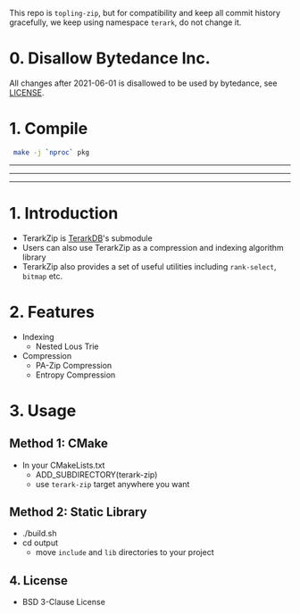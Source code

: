 This repo is `topling-zip`, but for compatibility and keep all commit history gracefully, we keep using namespace `terark`, do not change it.

# 0. Disallow Bytedance Inc.
All changes after 2021-06-01 is disallowed to be used by bytedance, see [LICENSE](LICENSE).
# 1. Compile
```bash
 make -j `nproc` pkg
```
<hr/>
<hr/>
<hr/>

# 1. Introduction
- TerarkZip is [TerarkDB](https://github.com/bytedance/terarkdb)'s submodule
- Users can also use TerarkZip as a compression and indexing algorithm library
- TerarkZip also provides a set of useful utilities including `rank-select`, `bitmap` etc.

# 2. Features
- Indexing
  - Nested Lous Trie
- Compression
  - PA-Zip Compression
  - Entropy Compression

# 3. Usage
## Method 1: CMake
- In your CMakeLists.txt
  - ADD_SUBDIRECTORY(terark-zip)
  - use `terark-zip` target anywhere you want

## Method 2: Static Library
- ./build.sh
- cd output
  - move `include` and `lib` directories to your project


## 4. License
- BSD 3-Clause License
